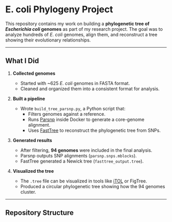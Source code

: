 # E. coli Phylogeny Project

This repository contains my work on building a **phylogenetic tree of *Escherichia coli* genomes** as part of my research project. The goal was to analyze hundreds of *E. coli* genomes, align them, and reconstruct a tree showing their evolutionary relationships.

---

## What I Did

1. **Collected genomes**  
   - Started with ~625 *E. coli* genomes in FASTA format.  
   - Cleaned and organized them into a consistent format for analysis.  

2. **Built a pipeline**  
   - Wrote `build_tree_parsnp.py`, a Python script that:  
     - Filters genomes against a reference.  
     - Runs [Parsnp](https://github.com/marbl/parsnp) inside Docker to generate a core-genome alignment.  
     - Uses [FastTree](http://www.microbesonline.org/fasttree/) to reconstruct the phylogenetic tree from SNPs.  

3. **Generated results**  
   - After filtering, **94 genomes** were included in the final analysis.  
   - Parsnp outputs SNP alignments (`parsnp.snps.mblocks`).  
   - FastTree generated a Newick tree (`fasttree_output.tree`).  

4. **Visualized the tree**  
   - The `.tree` file can be visualized in tools like [iTOL](https://itol.embl.de/) or FigTree.  
   - Produced a circular phylogenetic tree showing how the 94 genomes cluster.

---

## Repository Structure

